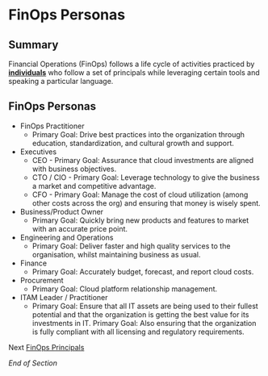 # FinOps Personas

## Summary
Financial Operations (FinOps) follows a life cycle of activities practiced by [**individuals**](https://www.mindmeister.com/2757652925/03-finops-teams-motivation) who follow a set of principals while leveraging certain tools and speaking a particular language.

## FinOps Personas
* FinOps Practitioner
    * Primary Goal: Drive best practices into the organization through education, standardization, and cultural growth and support.
* Executives
    * CEO - Primary Goal: Assurance that cloud investments are aligned with business objectives.
    * CTO / CIO - Primary Goal: Leverage technology to give the business a market and competitive advantage.
    * CFO - Primary Goal: Manage the cost of cloud utilization (among other costs across the org) and ensuring that money is wisely spent.
* Business/Product Owner
    * Primary Goal: Quickly bring new products and features to market with an accurate price point.
* Engineering and Operations
    * Primary Goal: Deliver faster and high quality services to the organisation, whilst maintaining business as usual.
* Finance
    * Primary Goal: Accurately budget, forecast, and report cloud costs.
* Procurement
    * Primary Goal: Cloud platform relationship management.
* ITAM Leader / Practitioner
    * Primary Goal: Ensure that all IT assets are being used to their fullest potential and that the organization is getting the best value for its investments in IT. 
    Primary Goal: Also ensuring that the organization is fully compliant with all licensing and regulatory requirements. 

Next [FinOps Principals](https://github.com/jamesbuckett/finops-certified-practitioner/blob/main/04-finops-principals.md)

*End of Section*
